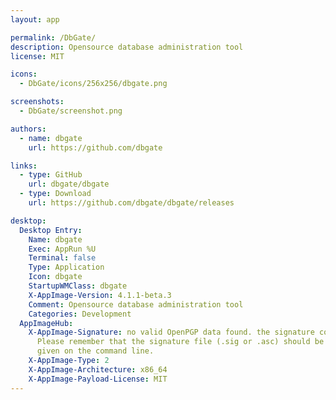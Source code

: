 ```yaml
---
layout: app

permalink: /DbGate/
description: Opensource database administration tool
license: MIT

icons:
  - DbGate/icons/256x256/dbgate.png

screenshots:
  - DbGate/screenshot.png

authors:
  - name: dbgate
    url: https://github.com/dbgate

links:
  - type: GitHub
    url: dbgate/dbgate
  - type: Download
    url: https://github.com/dbgate/dbgate/releases

desktop:
  Desktop Entry:
    Name: dbgate
    Exec: AppRun %U
    Terminal: false
    Type: Application
    Icon: dbgate
    StartupWMClass: dbgate
    X-AppImage-Version: 4.1.1-beta.3
    Comment: Opensource database administration tool
    Categories: Development
  AppImageHub:
    X-AppImage-Signature: no valid OpenPGP data found. the signature could not be verified.
      Please remember that the signature file (.sig or .asc) should be the first file
      given on the command line.
    X-AppImage-Type: 2
    X-AppImage-Architecture: x86_64
    X-AppImage-Payload-License: MIT
---
```

